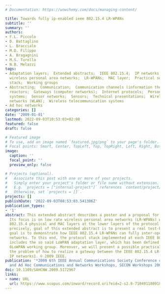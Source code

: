 ```yaml
---
# Documentation: https://wowchemy.com/docs/managing-content/

title: Towards fully ip-enabled ieee 802.15.4 LR-WPANs
subtitle: ''
summary: ''
authors:
- F.L. Piccolo
- D. Battaglino
- L. Bracciale
- M.D. Filippo
- A. Bragagnini
- M.S. Turolla
- N.B. Melazzi
tags:
- Adaptation layers;  Extended abstracts;  IEEE 802.15.4;  IP networks;  Low rate
  wireless personal area networks;  LR-WPANs;  MAC layer;  Practical solutions;  Protocol
  stack;  Working groups
- Abstracting;  Communication;  Communication channels (information theory);  Electric
  reactors;  Gateways (computer networks);  Internet protocols;  Personal communication
  systems;  Sensor networks;  Sensors;  Technical presentations;  Wireless local area
  networks (WLAN);  Wireless telecommunication systems
- Ad hoc networks
categories: []
date: '2009-01-01'
lastmod: 2022-09-03T10:53:03+02:00
featured: false
draft: false

# Featured image
# To use, add an image named `featured.jpg/png` to your page's folder.
# Focal points: Smart, Center, TopLeft, Top, TopRight, Left, Right, BottomLeft, Bottom, BottomRight.
image:
  caption: ''
  focal_point: ''
  preview_only: false

# Projects (optional).
#   Associate this post with one or more of your projects.
#   Simply enter your project's folder or file name without extension.
#   E.g. `projects = ["internal-project"]` references `content/project/deep-learning/index.md`.
#   Otherwise, set `projects = []`.
projects: []
publishDate: '2022-09-03T08:53:03.541306Z'
publication_types:
- '1'
abstract: This extended abstract describes a poster and a proposal for demonstration.
  Its focus is on low rate wireless personal area networks (LR-WPANs) which use IEEE
  802.15.4 physical and MAC layers at the lower layers of the protocol stack. More
  precisely, goal of this extended abstract is to present a real test-bed, whose main
  goal is to demonstrate how IEEE 802.15.4 LR-WPANs can fully inter-operate with IP
  networks. To this end, the protocol stack implemented at each IEEE 802.15.4 node
  includes the so said LoWPAN adaptation layer, which has been defined by the IETF
  6LoWPAN working group. Moreover, we will present a possible practical solution for
  the problem of how to realize a gateway between the IEEE 802.15.4 LR-WPANs and the
  IP networks1. © 2009 IEEE.
publication: '*2009 6th IEEE Annual Communications Society Conference on Sensor, Mesh
  and Ad Hoc Communications and Networks Workshops, SECON Workshops 2009*'
doi: 10.1109/SAHCNW.2009.5172967
links:
- name: URL
  url: https://www.scopus.com/inward/record.uri?eid=2-s2.0-71049118091&doi=10.1109%2fSAHCNW.2009.5172967&partnerID=40&md5=05462f9c937b831be1d7ad624eb6e347
---
```

